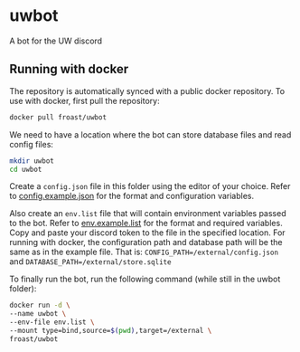 # uwbot
A bot for the UW discord

## Running with docker
The repository is automatically synced with a public docker repository. To use with docker, first 
pull the repository:
```bash
docker pull froast/uwbot
```
We need to have a location where the bot can store database files and read config files:
```bash
mkdir uwbot
cd uwbot
```
Create a `config.json` file in this folder using the editor of your choice. Refer to
[config.example.json](config.example.json) for the format and configuration variables.

Also create an `env.list` file that will contain environment variables passed to the bot. Refer 
to [env.example.list](env.example.list) for the format and required variables. Copy and paste 
your discord token to the file in the specified location. For running with docker, the 
configuration path and database path will be the same as in the example file. That is: 
`CONFIG_PATH=/external/config.json` and `DATABASE_PATH=/external/store.sqlite`

To finally run the bot, run the following command (while still in the uwbot folder):
```bash
docker run -d \
--name uwbot \
--env-file env.list \
--mount type=bind,source=$(pwd),target=/external \
froast/uwbot
```
